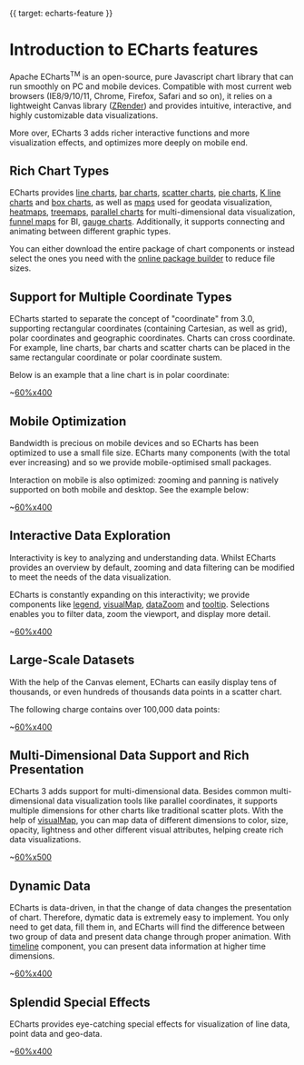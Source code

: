 {{ target: echarts-feature }}
# Introduction to ECharts features

Apache ECharts<sup>TM</sup> is an open-source, pure Javascript chart library that can run smoothly on PC and mobile devices. Compatible with most current web browsers (IE8/9/10/11, Chrome, Firefox, Safari and so on), it relies on a lightweight Canvas library ([ZRender](https://github.com/ecomfe/zrender)) and provides intuitive, interactive, and highly customizable data visualizations.

More over, ECharts 3 adds richer interactive functions and more visualization effects, and optimizes more deeply on mobile end.

## Rich Chart Types

ECharts provides [line charts](option.html#series-line), [bar charts](option.html#series-line), [scatter charts](option.html#series-scatter), [pie charts](option.html#series-pie), [K line charts](option.html#series-candlestick) and [box charts](option.html#series-boxplot), as well as [maps](option.html#series-map) used for geodata visualization, [heatmaps](option.html#series-heatmap), [treemaps](option.html#series-treemap), [parallel charts](option.html#series-parallel) for multi-dimensional data visualization, [funnel maps](option.html#series-funnel) for BI, [gauge charts](option.html#series-gauge). Additionally, it supports connecting and animating between different graphic types.

You can either download the entire package of chart components or instead select the ones you need with the [online package builder](builder.html) to reduce file sizes.

## Support for Multiple Coordinate Types

ECharts started to separate the concept of "coordinate" from 3.0, supporting rectangular coordinates (containing Cartesian, as well as grid), polar coordinates and geographic coordinates. Charts can cross coordinate. For example, line charts, bar charts and scatter charts can be placed in the same rectangular coordinate or polar coordinate sustem.

Below is an example that a line chart is in polar coordinate:

~[60%x400](${galleryViewPath}line-polar2&reset=1&edit=1)


## Mobile Optimization

Bandwidth is precious on mobile devices and so ECharts has been optimized to use a small file size. ECharts many components (with the total ever increasing) and so we provide mobile-optimised small packages.

Interaction on mobile is also optimized: zooming and panning is natively supported on both mobile and desktop. See the example below:


~[60%x400](${galleryViewPath}area-simple&reset=1&edit=1)

## Interactive Data Exploration

Interactivity is key to analyzing and understanding data. Whilst ECharts provides an overview by default, zooming and data filtering can be modified to meet the needs of the data visualization.

ECharts is constantly expanding on this interactivity; we provide components like [legend](option.html#legend), [visualMap](option.html#visualMap), [dataZoom](option.html#dataZoom) and [tooltip](option.html#tooltip). Selections enables you to filter data, zoom the viewport, and display more detail.

~[60%x400](${galleryViewPath}mix-zoom-on-value&reset=1&edit=1)

## Large-Scale Datasets

With the help of the Canvas element, ECharts can easily display tens of thousands, or even hundreds of thousands data points in a scatter chart.

The following charge contains over 100,000 data points:

~[60%x400](${galleryViewPath}scatter-weibo&reset=1&edit=1)

## Multi-Dimensional Data Support and Rich Presentation

ECharts 3 adds support for multi-dimensional data. Besides common multi-dimensional data visualization tools like parallel coordinates, it supports multiple dimensions for other charts like traditional scatter plots. With the help of [visualMap](option.html#visualMap), you can map data of different dimensions to color, size, opacity, lightness and other different visual attributes, helping create rich data visualizations.

~[60%x500](${galleryViewPath}scatter-aqi-color&reset=1&edit=1)

## Dynamic Data

ECharts is data-driven, in that the change of data changes the presentation of chart. Therefore, dymatic data is extremely easy to implement. You only need to get data, fill them in, and ECharts will find the difference between two group of data and present data change through proper animation. With [timeline](option.html#timeline) component, you can present data information at higher time dimensions.

~[60%x400](${galleryViewPath}scatter-life-expectancy-timeline&reset=1&edit=1)

## Splendid Special Effects

ECharts provides eye-catching special effects for visualization of line data, point data and geo-data.

~[60%x400](${galleryViewPath}lines-bmap-effect&reset=1&edit=1)
